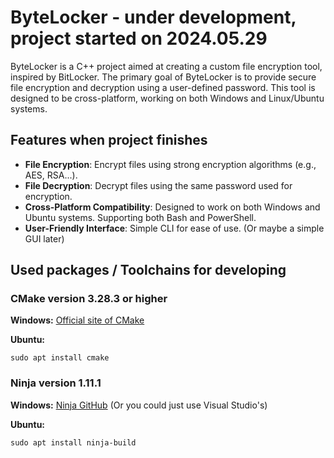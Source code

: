# ByteLocker - under development, project started on 2024.05.29

<!-- Home project for a file/folder locker for Windows. @2024.05.14 21:23 -->

ByteLocker is a C++ project aimed at creating a custom file encryption tool, inspired by BitLocker. The primary goal of ByteLocker is to provide secure file encryption and decryption using a user-defined password. This tool is designed to be cross-platform, working on both Windows and Linux/Ubuntu systems.

## Features when project finishes

- **File Encryption**: Encrypt files using strong encryption algorithms (e.g., AES, RSA...).
- **File Decryption**: Decrypt files using the same password used for encryption.
- **Cross-Platform Compatibility**: Designed to work on both Windows and Ubuntu systems. Supporting both Bash and PowerShell.
- **User-Friendly Interface**: Simple CLI for ease of use. (Or maybe a simple GUI later)

## Used packages / Toolchains for developing

### CMake version 3.28.3 or higher

**Windows:**
[Official site of CMake](https://cmake.org/download/)

**Ubuntu:**

    sudo apt install cmake

### Ninja version 1.11.1

**Windows:** [Ninja GitHub](https://github.com/ninja-build/ninja) (Or you could just use Visual Studio's)

**Ubuntu:**

    sudo apt install ninja-build
